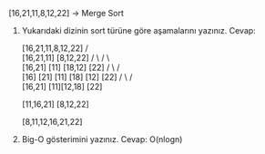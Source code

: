 [16,21,11,8,12,22] -> Merge Sort
1. Yukarıdaki dizinin sort türüne göre aşamalarını yazınız.
Cevap:

   [16,21,11,8,12,22]
        /        \
 [16,21,11]      [8,12,22]
  /       \       /     \  
[16,21]  [11]  [18,12] [22]
 /   \           /   \
[16] [21] [11] [18] [12] [22]
    /        \     /       \
 [16,21]    [11][12,18]    [22]
       
   [11,16,21]       [8,12,22]

      [8,11,12,16,21,22]      

2. Big-O gösterimini yazınız.
Cevap: O(nlogn)
